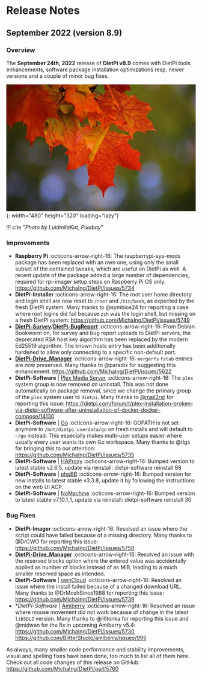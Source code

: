 # Release Notes

## September 2022 (version 8.9)

### Overview

The **September 24th, 2022** release of **DietPi v8.9** comes with DietPi tools enhancements, software package installation optimizations resp. newer versions and a couple of minor bug fixes.

![mushroom in tree](../assets/images/dietpi-release-v8_9.jpg){: width="480" height="320" loading="lazy"}

!!! cite "*Photo by LuidmilaKot, Pixabay*"

### Improvements

- **Raspberry Pi** :octicons-arrow-right-16: The raspberrypi-sys-mods package has been replaced with an own one, using only the small subset of the contained tweaks, which are useful on DietPi as well. A recent update of the package added a large number of dependencies, required for rpi-imager setup steps on Raspberry Pi OS only: <https://github.com/MichaIng/DietPi/issues/5734>
- **DietPi-Installer** :octicons-arrow-right-16: The root user home directory and login shell are now reset to `/root` and `/bin/bash`, as expected by the fresh DietPi system. Many thanks to @symbios24 for reporting a case where root logins did fail because `zsh` was the login shell, but missing on a fresh DietPi system: <https://github.com/MichaIng/DietPi/issues/5749>
- [**DietPi-Survey**](../../dietpi_tools/#dietpi-survey)/[**DietPi-BugReport**](../../dietpi_tools/#dietpi-bug-report) :octicons-arrow-right-16: From Debian Bookworm on, for survey and bug report uploads to DietPi servers, the deprecated RSA host key algorithm has been replaced by the modern Ed25519 algorithm. The known hosts entry has been additionally hardened to allow only connecting to a specific non-default port.
- [**DietPi-Drive_Manager**](../../dietpi_tools/#dietpi-drive-manager) :octicons-arrow-right-16: `mergerfs` `fstab` entries are now preserved. Many thanks to @paradix for suggesting this enhancement: <https://github.com/MichaIng/DietPi/issues/5622>
- **DietPi-Software** | [Plex Media Server](../../software/media/#plex-media-server) :octicons-arrow-right-16: The `plex` system group is now removed on uninstall. This was not done automatically on package removal, since we change the primary group of the `plex` system user to `dietpi`. Many thanks to [@mail2rst](https://dietpi.com/forum/u/mail2rst) for reporting this issue: <https://dietpi.com/forum/t/plex-installation-broken-via-dietpi-software-after-uninstallation-of-docker-docker-compose/14130>
- **DietPi-Software** | [Go](../../software/programming/#go) :octicons-arrow-right-16: GOPATH is not set anymore to `/mnt/dietpi_userdata/go` on fresh installs and will default to `~/go` instead. This especially makes multi-user setups easier where usually every user wants its own Go workspace. Many thanks to @tlgs for bringing this to our attention: <https://github.com/MichaIng/DietPi/issues/5735>
- **DietPi-Software** | [HAProxy](../../software/advanced_networking/#haproxy) :octicons-arrow-right-16: Bumped version to latest stable v2.6.5, update via reinstall: dietpi-software reinstall 98
- **DietPi-Software** | [phpBB](../../software/social/#phpbb) :octicons-arrow-right-16: Bumped version for new installs to latest stable v3.3.8, update it by following the instructions on the web UI ACP.
- **DietPi-Software** | [NoMachine](../../software/remote_desktop/#nomachine) :octicons-arrow-right-16: Bumped version to latest stable v7.10.1_1, update via reinstall: dietpi-software reinstall 30

### Bug Fixes

- **DietPi-Imager** :octicons-arrow-right-16: Resolved an issue where the script could have failed because of a missing directory. Many thanks to @DrCWO for reporting this issue: <https://github.com/MichaIng/DietPi/issues/5750>
- [**DietPi-Drive_Manager**](../../dietpi_tools/#dietpi-drive-manager) :octicons-arrow-right-16: Resolved an issue with the reserved blocks option where the entered value was accidentally applied as number of blocks instead of as MiB, leading to a much smaller reserved space as intended.
- **DietPi-Software** | [ownCloud](../../software/cloud/#owncloud) :octicons-arrow-right-16: Resolved an issue where the install failed because of a changed download URL. Many thanks to @DrMoshSince1988 for reporting this issue: <https://github.com/MichaIng/DietPi/issues/5739>
- **DietPi-Software* | [Amiberry](../../software/gaming/#amiberry) :octicons-arrow-right-16: Resolved an issue where mouse movement did not work because of change in the latest `libSDL2` version. Many thanks to @lilltonka for reporting this issue and @midwan for the fix in upcoming Amiberry v5.4: <https://github.com/MichaIng/DietPi/issues/5730>, <https://github.com/BlitterStudio/amiberry/issues/995>

As always, many smaller code performance and stability improvements, visual and spelling fixes have been done, too much to list all of them here. Check out all code changes of this release on GitHub: <https://github.com/MichaIng/DietPi/pull/5760>
